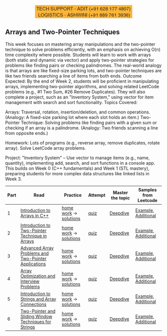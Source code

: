 <div align="center">
  <img src="../static/support1.png" alt="Support Image">
</div>


## Arrays and Two-Pointer Techniques 
This week focuses on mastering array manipulations and the two-pointer technique to solve problems efficiently, with an emphasis on achieving O(n) time complexity where possible. Students will learn to work with arrays (both static and dynamic via vector) and apply two-pointer strategies for problems like finding pairs or checking palindromes. The real-world analogy is that arrays are like fixed-size parking lots, and two-pointer techniques are like two friends searching a line of items from both ends.
Outcome Expected: By the end of Week 2, students will be proficient in manipulating arrays, implementing two-pointer algorithms, and solving related LeetCode problems (e.g., #1 Two Sum, #26 Remove Duplicates). They will also complete a project, such as an "Inventory System," using vector for item management with search and sort functionality.
Topics Covered:

Arrays: Traversal, rotation, insertion/deletion, and common operations. (Analogy: A fixed-size parking lot where each slot holds an item.)
Two-Pointer Technique: Solving problems like finding pairs with a given sum or checking if an array is a palindrome. (Analogy: Two friends scanning a line from opposite ends.)

Homework: Lots of programs (e.g., reverse array, remove duplicates, rotate array). Solve LeetCode array problems.

Project: "Inventory System" – Use vector to manage items (e.g., name, quantity), implementing add, search, and sort functions in a console app.
This builds on Week 0 (C++ fundamentals) and Week 1 (STL mastery), preparing students for more complex data structures like linked lists in Week 3.

| Part | Read | Practice | Attempt | Master the topic | Samples from Leetcode |
|---|---|---|---|---|---|
| 1 | [Introduction to Arrays in C++](materials/1_1.md) | [home work](materials/1_2.md) -> [solutions](materials/1_3.md)|[quiz](materials/1_4.md)|[Deepdive](materials/1_5.md)| [Example](materials/1_6.md), [Additional](materials/1_7.md) |
| 2 | [Introduction to Two-Pointer Technique in Arrays](materials/2_1.md) | [home work](materials/2_2.md) -> [solutions](materials/2_3.md)|[quiz](materials/2_4.md)|[Deepdive](materials/2_5.md)| [Example](materials/2_6.md), [Additional](materials/2_7.md) |
| 3 | [Advanced Array Problems and Two-Pointer Applications](materials/3_1.md) | [home work](materials/3_2.md) -> [solutions](materials/3_3.md)|[quiz](materials/3_4.md)|[Deepdive](materials/3_5.md)| [Example](materials/3_6.md), [Additional](materials/3_7.md) |
| 4 | [Array Optimization and Interview Problems](materials/3_1.md) | [home work](materials/3_2.md) -> [solutions](materials/3_3.md)|[quiz](materials/3_4.md)|[Deepdive](materials/3_5.md)| [Example](materials/3_6.md), [Additional](materials/3_7.md) |
| 5 | [Introduction to Strings and Array Connections](materials/5_1.md) | [home work](materials/5_2.md) -> [solutions](materials/5_3.md)|[quiz](materials/5_4.md)|[Deepdive](materials/5_5.md)| [Example](materials/5_6.md), [Additional](materials/5_7.md) |
| 6 | [Two-Pointer and Sliding Window Techniques for Strings](materials/6_1.md) | [home work](materials/6_2.md) -> [solutions](materials/6_3.md)|[quiz](materials/6_4.md)|[Deepdive](materials/6_5.md)| [Example](materials/6_6.md), [Additional](materials/6_7.md) |